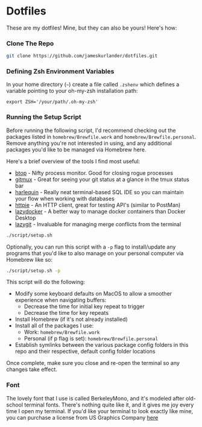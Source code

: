 # Dotfiles

These are my dotfiles! Mine, but they can also be yours! Here's how:

### Clone The Repo

```bash
git clone https://github.com/jameskurlander/dotfiles.git
```

### Defining Zsh Environment Variables

In your home directory (`~`) create a file called `.zshenv` which defines a variable pointing to your oh-my-zsh installation path:

`export ZSH='/your/path/.oh-my-zsh'`

### Running the Setup Script

Before running the following script, I'd recommend checking out the packages listed in `homebrew/Brewfile.work` and `homebrew/Brewfile.personal`. Remove anything you're not interested in using, and any additional packages you'd like to be managed via Homebrew here.

Here's a brief overview of the tools I find most useful:
- [btop](https://github.com/aristocratos/btop) - Nifty process monitor. Good for closing rogue processes
- [gitmux](https://github.com/arl/gitmux) - Great for seeing your git status at a glance in the tmux status bar
- [harlequin](https://github.com/tconbeer/harlequin) - Really neat terminal-based SQL IDE so you can maintain your flow when working with databases
- [httpie](https://github.com/httpie/cli) - An HTTP client, great for testing API's (similar to PostMan)
- [lazydocker](https://github.com/jesseduffield/lazydocker) - A better way to manage docker containers than Docker Desktop
- [lazygit](https://github.com/jesseduffield/lazygit) - Invaluable for managing merge conflicts from the terminal

```bash
./script/setup.sh
```

Optionally, you can run this script with a `-p` flag to install/update any programs that you'd like to also manage on your personal computer via Homebrew like so:

```bash
./script/setup.sh -p
```

This script will do the following:
- Modify some keyboard defaults on MacOS to allow a smoother experience when navigating buffers:
    - Decrease the time for initial key repeat to trigger
    - Decrease the time for key repeats
- Install Homebrew (if it's not already installed)
- Install all of the packages I use:
    - Work: `homebrew/Brewfile.work`
    - Personal (if p flag is set): `homebrew/Brewfile.personal`
- Establish symlinks between the various package config folders in this repo and their respective, default config folder locations

Once complete, make sure you close and re-open the terminal so any changes take effect.

### Font
The lovely font that I use is called BerkeleyMono, and it's modeled after old-school terminal fonts. There's nothing quite like it, and it gives me joy every time I open my terminal. If you'd like your terminal to look exactly like mine, you can purchase a license from US Graphics Company [here](https://usgraphics.com/products/berkeley-mono)
